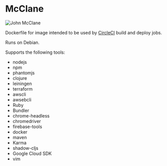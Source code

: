 # McClane
![John McClane](https://theblemish.com/images/2017/09/die-hard-bruce-willis.jpg)

 Dockerfile for image intended to be used by [CircleCI](https://circleci.com) build and deploy jobs.

 Runs on Debian.
 
 Supports the following tools:
  - nodejs
  - npm
  - phantomjs
  - clojure
  - leiningen
  - terraform
  - awscli
  - awsebcli
  - Ruby
  - Bundler
  - chrome-headless
  - chromedriver
  - firebase-tools
  - docker
  - maven
  - Karma
  - shadow-cljs
  - Google Cloud SDK
  - vim
